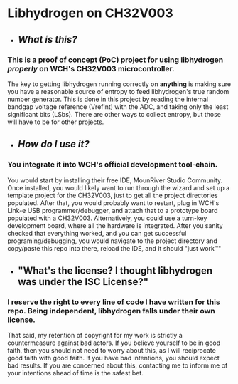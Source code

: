 # Libhydrogen on CH32V003

- ## *What is this?*

### This is a proof of concept (PoC) project for using libhydrogen *properly* on WCH's CH32V003 microcontroller. 

The key to getting libhydrogen running correctly on **anything** is making sure you have a reasonable source of entropy to feed libhydrogen's true random number generator. This is done in this project by reading the internal bandgap voltage reference (Vrefint) with the ADC, and taking only the least significant bits (LSbs). There are other ways to collect entropy, but those will have to be for other projects.

- ## *How do I use it?*

### You integrate it into WCH's official development tool-chain. 

You would start by installing their free IDE, MounRiver Studio Community. Once installed, you would likely want to run through the wizard and set up a template project for the CH32V003, just to get all the project directories populated. After that, you would probably want to restart, plug in WCH's Link-e USB programmer/debugger, and attach that to a prototype board populated with a CH32V003. Alternatively, you could use a turn-key development board, where all the hardware is integrated. After you sanity checked that everything worked, and you can get successful programing/debugging, you would navigate to the project directory and copy/paste this repo into there, reload the IDE, and it should "just work™"

- ## "What's the license? I thought libhydrogen was under the ISC License?"

### I reserve the right to every line of code I have written for this repo. Being independent, libhydrogen falls under their own license.

That said, my retention of copyright for my work is strictly a countermeasure against bad actors. If you believe yourself to be in good faith, then you should not need to worry about this, as I will reciprocate good faith with good faith. If you have bad intentions, you should expect bad results. If you are concerned about this, contacting me to inform me of your intentions ahead of time is the safest bet.
